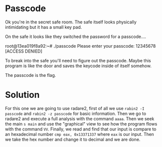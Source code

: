 # Passcode
Ok you're in the secret safe room. The safe itself looks physically intimidating but it has a small key pad.

On the safe it looks like they switched the password for a passcode....

root@13ea019f8a92:~# ./passcode
Please enter your passcode: 12345678
[ACCESS DENIED]

To break into the safe you'll need to figure out the passcode. Maybe this program is like the door and saves the keycode inside of itself somehow.

The passcode is the flag.

# Solution
For this one we are going to use radare2, first of all we use `rabin2 -I passcode` and `rabin2 -z passcode` for basic information. Then we go to radare2 and execute a full analysis with the command `aaaa`. Then we seek the main `s main` and use the "graphical" view to see how the program flows with the command `VV`. Finally, we read and find that our input is compare to an hexadecimal number `cmp eax, 0x13371337` where `eax` is our input. Then we take the hex number and change it to decimal and we are done.
